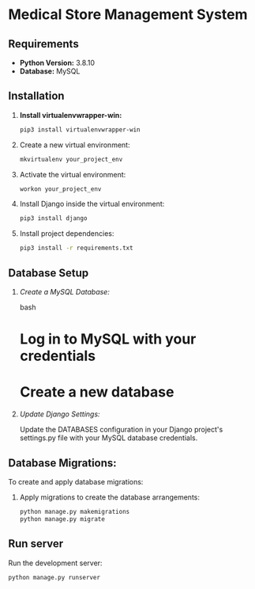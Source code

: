 # Medical Store Management System

## Requirements

- **Python Version:** 3.8.10
- **Database:** MySQL

## Installation

1. **Install virtualenvwrapper-win:**

   ```bash
   pip3 install virtualenvwrapper-win


2. Create a new virtual environment:

   ```bash
   mkvirtualenv your_project_env
   

3. Activate the virtual environment:

   ```bash
   workon your_project_env
   

4. Install Django inside the virtual environment:

   ```bash
   pip3 install django
   

5. Install project dependencies:

   ```bash
   pip3 install -r requirements.txt
   

## Database Setup

1. *Create a MySQL Database:*

   bash
   # Log in to MySQL with your credentials

   # Create a new database
   

2. *Update Django Settings:*

   Update the DATABASES configuration in your Django project's settings.py file with your MySQL database credentials.

## Database Migrations:

To create and apply database migrations:

1. Apply migrations to create the database arrangements:

   ```bash
   python manage.py makemigrations
   python manage.py migrate
   

## Run server

Run the development server:

   ```bash
   python manage.py runserver


